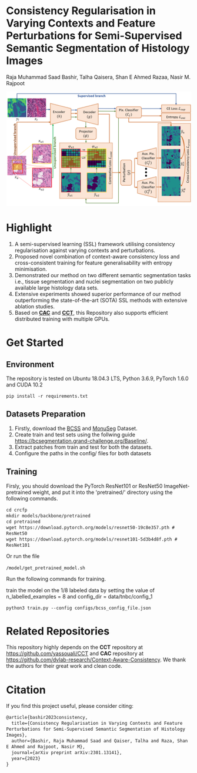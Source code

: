# Consistency Regularisation in Varying Contexts and Feature Perturbations for Semi-Supervised Semantic Segmentation of Histology Images
Raja Muhammad Saad Bashir, Talha Qaisera, Shan E Ahmed Razaa, Nasir M. Rajpoot


<div align="center">
  <img src="figures/main_diagram.png"/>
</div>

# Highlight 
1. A semi-supervised learning (SSL) framework utilising consistency regularisation against varying contexts and perturbations.
2. Proposed novel combination of context-aware consistency loss and cross-consistent training for feature generalisability with entropy minimisation.
3. Demonstrated our method on two different semantic segmentation tasks i.e., tissue segmentation and nuclei segmentation on two publicly available large histology data sets.
4. Extensive experiments showed superior performance of our method outperforming the state-of-the-art (SOTA) SSL methods with extensive ablation studies.
5. Based on [**CAC**](https://github.com/dvlab-research/Context-Aware-Consistency) and [**CCT**](https://github.com/yassouali/CCT), this Repository also supports efficient distributed training with multiple GPUs.

# Get Started
## Environment
The repository is tested on Ubuntu 18.04.3 LTS, Python 3.6.9, PyTorch 1.6.0 and CUDA 10.2
```
pip install -r requirements.txt
```

## Datasets Preparation
1. Firstly, download the [BCSS](https://github.com/PathologyDataScience/BCSS) and [MonuSeg](https://monuseg.grand-challenge.org/) Dataset.
2. Create train and test sets using the follwing guide https://bcsegmentation.grand-challenge.org/Baseline/.
3. Extract patches from train and test for both the datasets.
4. Configure the paths in the config/ files for both datasets

## Training

Firsly, you should download the PyTorch ResNet101 or ResNet50 ImageNet-pretrained weight, and put it into the 'pretrained/' directory using the following commands.

```
cd crcfp
mkdir models/backbone/pretrained
cd pretrained
wget https://download.pytorch.org/models/resnet50-19c8e357.pth # ResNet50
wget https://download.pytorch.org/models/resnet101-5d3b4d8f.pth # ResNet101
```

Or run the file 

```/model/get_pretrained_model.sh```

Run the following commands for training.

train the model on the 1/8 labeled data by setting the value of n_labelled_examples = 8 and config_dir = data/tnbc/config_1
```
python3 train.py --config configs/bcss_config_file.json
```


# Related Repositories

This repository highly depends on the **CCT** repository at https://github.com/yassouali/CCT and **CAC** repository at https://github.com/dvlab-research/Context-Aware-Consistency. We thank the authors for their great work and clean code.


# Citation
If you find this project useful, please consider citing:

```
@article{bashir2023consistency,
  title={Consistency Regularisation in Varying Contexts and Feature Perturbations for Semi-Supervised Semantic Segmentation of Histology Images},
  author={Bashir, Raja Muhammad Saad and Qaiser, Talha and Raza, Shan E Ahmed and Rajpoot, Nasir M},
  journal={arXiv preprint arXiv:2301.13141},
  year={2023}
}
```
